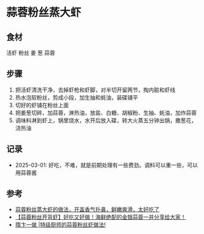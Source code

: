 # 蒜蓉粉丝蒸大虾

## 食材

活虾 粉丝 姜 葱 蒜蓉

## 步骤

1. 把活虾清洗干净，去掉虾枪和虾脚，对半切开留两节，掏内脏和虾线
2. 热水泡软粉丝，剪成小段，加生抽和蚝油，装碟铺平
3. 切好的虾铺在粉丝上面
4. 把姜葱切碎，加蒜蓉，淋热油，放盐、白糖、胡椒粉、生抽、蚝油，加炸蒜蓉
5. 调味料淋到虾上，锅里烧水，水开后放入碟，转大火蒸五分钟出锅，撒葱花，浇热油

## 记录

- 2025-03-01: 好吃，不难，就是前期处理有一些费劲。调料可以重一些，可以用蒜蓉酱

## 参考

- [蒜蓉粉丝蒸大虾的做法，开盖香气扑鼻，鲜嫩爽滑，太好吃了](https://www.bilibili.com/video/BV13e4y1K7Wo)
- [【蒜蓉粉丝开背虾】好吃又好做！海鲜绝配的金银蒜蓉一并分享给大家！](https://www.bilibili.com/video/BV111sqePExh/)
- [隋卞一做 |特级厨师的蒜蓉粉丝虾做法!](https://www.bilibili.com/video/BV1N2421f77r/)
